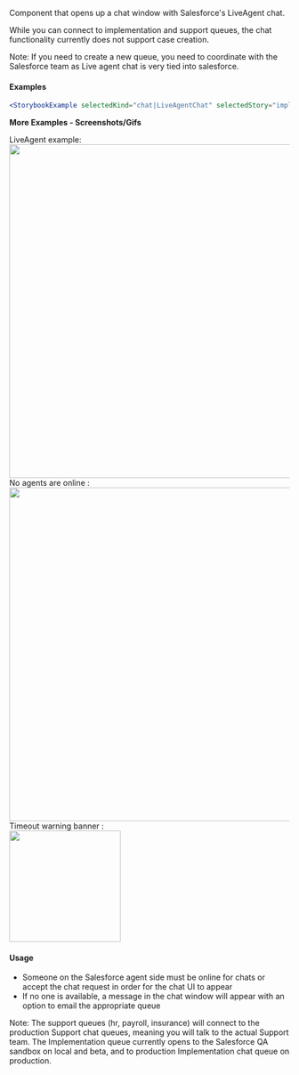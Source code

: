 Component that opens up a chat window with Salesforce's LiveAgent chat.

While you can connect to implementation and support queues, the chat functionality currently does not support case creation.

Note: If you need to create a new queue, you need to coordinate with the Salesforce team as Live agent chat is very tied into salesforce.

#### Examples

```jsx noeditor
<StorybookExample selectedKind="chat|LiveAgentChat" selectedStory="implementation" height="200px" />
```

**More Examples - Screenshots/Gifs**

LiveAgent example:
<br /><img src="./assets/images/Live-agent-chat-example-not-online.gif"  width="600"> <br />
No agents are online :
<br /> <img src="./assets/images/Live-agent-chat-example.gif"  width="600" ><br />
Timeout warning banner :
<br /><img src="./assets/images/Live-agent-timeout-warning-banner.png"  width="200"><br />

#### Usage

- Someone on the Salesforce agent side must be online for chats or accept the chat request in order for the chat UI to appear
- If no one is available, a message in the chat window will appear with an option to email the appropriate queue

Note: The support queues (hr, payroll, insurance) will connect to the production Support chat queues, meaning you will talk to the actual Support team. The Implementation queue currently opens to the Salesforce QA sandbox on local and beta, and to production Implementation chat queue on production.
